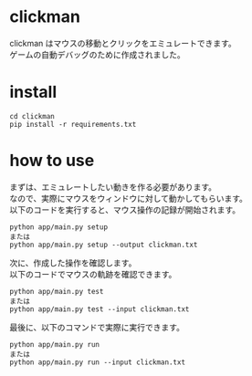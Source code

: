 # clickman
clickman はマウスの移動とクリックをエミュレートできます。  
ゲームの自動デバッグのために作成されました。  

# install
````
cd clickman
pip install -r requirements.txt
````

# how to use
まずは、エミュレートしたい動きを作る必要があります。  
なので、実際にマウスをウィンドウに対して動かしてもらいます。  
以下のコードを実行すると、マウス操作の記録が開始されます。

````
python app/main.py setup
または
python app/main.py setup --output clickman.txt
````

次に、作成した操作を確認します。  
以下のコードでマウスの軌跡を確認できます。

````
python app/main.py test
または
python app/main.py test --input clickman.txt
````

最後に、以下のコマンドで実際に実行できます。

````
python app/main.py run
または
python app/main.py run --input clickman.txt
````